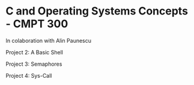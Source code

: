 # C and Operating Systems Concepts - CMPT 300

In colaboration with Alin Paunescu

Project 2: A Basic Shell

Project 3: Semaphores

Project 4: Sys-Call 


